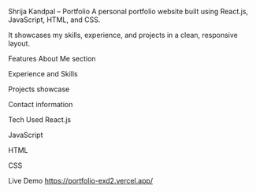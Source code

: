 Shrija Kandpal – Portfolio
A personal portfolio website built using React.js, JavaScript, HTML, and CSS.

It showcases my skills, experience, and projects in a clean, responsive layout.

Features
About Me section

Experience and Skills

Projects showcase

Contact information

Tech Used
React.js

JavaScript

HTML

CSS

Live Demo
https://portfolio-exd2.vercel.app/

